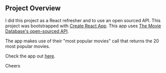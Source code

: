 ## Project Overview

I did this project as a React refresher and to use an open sourced API. This project was bootstrapped with [Create React App](https://github.com/facebook/create-react-app). This app uses [The Movie Database's open-sourced API](https://developers.themoviedb.org/3/getting-started/introduction).

The app makes use of their "most popular movies" call that returns the 20 most popular movies.

Check the app out [here](https://chase-owens.github.io/MovieDBAPI/).

Cheers
